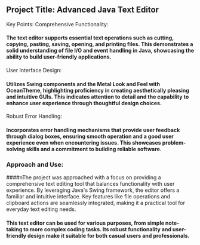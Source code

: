 ## Project Title: Advanced Java Text Editor
Key Points:
Comprehensive Functionality:

#### The text editor supports essential text operations such as cutting, copying, pasting, saving, opening, and printing files. This demonstrates a solid understanding of file I/O and event handling in Java, showcasing the ability to build user-friendly applications.
User Interface Design:

#### Utilizes Swing components and the Metal Look and Feel with OceanTheme, highlighting proficiency in creating aesthetically pleasing and intuitive GUIs. This indicates attention to detail and the capability to enhance user experience through thoughtful design choices.
Robust Error Handling:

#### Incorporates error handling mechanisms that provide user feedback through dialog boxes, ensuring smooth operation and a good user experience even when encountering issues. This showcases problem-solving skills and a commitment to building reliable software.
### Approach and Use:
####nThe project was approached with a focus on providing a comprehensive text editing tool that balances functionality with user experience. By leveraging Java's Swing framework, the editor offers a familiar and intuitive interface. Key features like file operations and clipboard actions are seamlessly integrated, making it a practical tool for everyday text editing needs.

#### This text editor can be used for various purposes, from simple note-taking to more complex coding tasks. Its robust functionality and user-friendly design make it suitable for both casual users and professionals.






